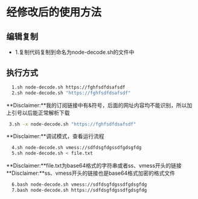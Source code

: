 # 经修改后的使用方法
## 编辑复制
 - 1.复制代码复制到命名为node-decode.sh的文件中
## 执行方式
```sh
  1.sh node-decode.sh https://fghfsdfdsafsdf
  2.sh node-decode.sh "https://fghfsdfdsafsdf"
 ```
  **Disclaimer:**我的订阅链接中有&符号，后面的网址内容均不能识别，所以加上引号以后能正常解析下载
 ```sh
  3.sh -x node-decode.sh "https://fghfsdfdsafsdf"
 ```
**Disclaimer:**调试模式，查看运行流程
```sh
  4.sh node-decode.sh vmess://sdfdsgfdgssdfgdsgfdg
  5.sh node-decode.sh < file.txt
 ```
**Disclaimer:**file.txt为base64格式的字符串或者ss、vmess开头的链接
**Disclaimer:**ss、vmess开头的链接也是base64格式加密的格式文件
```sh
  6.bash node-decode.sh vmess://sdfdsgfdgssdfgdsgfdg
  7.bash node-decode.sh https://sdfdsgfdgssdfgdsgfdg
 ```
